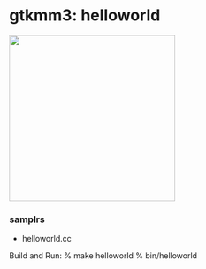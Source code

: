 gtkmm3: helloworld
===============

<image src="https://raw.githubusercontent.com/ohwada/MAC_cpp_Samples/master/gtkmm3/screenshots/hellow.png" width="300" /> 


### samplrs
- helloworld.cc

Build and Run:
% make helloworld
% bin/helloworld
